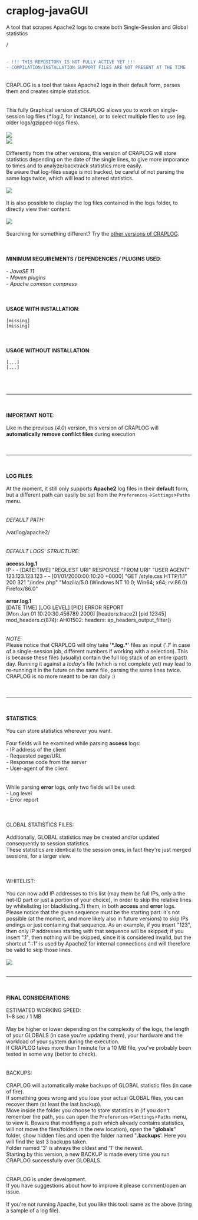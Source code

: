 # craplog-javaGUI
A tool that scrapes Apache2 logs to create both Single-Session and Global statistics

/<br>
<br>
``` diff
- !!! THIS REPOSITORY IS NOT FULLY ACTIVE YET !!!
- COMPILATION/INSTALLATION SUPPORT FILES ARE NOT PRESENT AT THE TIME
```

<br>
CRAPLOG is a tool that takes Apache2 logs in their default form, parses them and creates simple statistics.<br>
<br>
<br>
This fully Graphical version of CRAPLOG allows you to work on single-session log files (<i>*.log.1</i>, for instance), or to select multiple files to use (eg. older logs/gzipped-logs files).<br>
<br>
<img src="https://github.com/elB4RTO/CRAPLOG/blob/main/crapshots/java1a.png">
<br>
<img src="https://github.com/elB4RTO/CRAPLOG/blob/main/crapshots/java1b.png">
<br>
<br>
Differently from the other versions, this version of CRAPLOG will store statistics depending on the date of the single lines, to give more imporance to times and to analyze/backtrack statistics more easily.<br>
Be aware that log-files usage is not tracked, be careful of not parsing the same logs twice, which will lead to altered statistics.<br>
<br>
<img src="https://github.com/elB4RTO/CRAPLOG/blob/main/crapshots/java2.png">
<br>
<br>
It is also possible to display the log files contained in the logs folder, to directly view their content.<br>
<br>
<img src="https://github.com/elB4RTO/CRAPLOG/blob/main/crapshots/java3.png">
<br>
<br>
Searching for something different? Try the <a href="https://github.com/elB4RTO/CRAPLOG">other versions of CRAPLOG</a>.<br>
<br>
<br>
<br>
<b>MINIMUM REQUIREMENTS / DEPENDENCIES / PLUGINS USED</b>:<br><br>
- <i>JavaSE 11</i><br>
- <i>Maven plugins</i><br>
- <i>Apache common compress</i><br>
<br>
<br>
<br>
<b>USAGE WITH INSTALLATION</b>:<br>
<br>
<code>[missing]</code><br>
<code>[missing]</code><br>
<br>
<br>
<br>
<b>USAGE WITHOUT INSTALLATION</b>:<br>
<br>
<code>[...]</code><br>
<code>[...]</code><br>
<br>
<br>
<br><hr><br>
<br>
<b>IMPORTANT NOTE</b>:<br>
<br>
Like in the previous (<i>4.0</i>) version, this version of CRAPLOG will <b>automatically remove confilct files</b> during execution<br>
<br>
<br><hr><br>
<br>
<b>LOG FILES</b>:<br>
<br>
At the moment, it still only supports <b>Apache2</b> log files in their <b>default</b> form, but a different path can easily be set from the <code>Preferences</code>→<code>Settings</code>><code>Paths</code> menu.<br>
<br>
<br>
<i>DEFAULT PATH:</i><br>
<br>
/var/log/apache2/<br>
<br>
<br>
<i>DEFAULT LOGS' STRUCTURE:</i><br>
<br>
<b>access.log.1</b><br>
IP - - [DATE:TIME] "REQUEST URI" RESPONSE "FROM URI" "USER AGENT"<br>
123.123.123.123 - - [01/01/2000:00:10:20 +0000] "GET /style.css HTTP/1.1" 200 321 "/index.php" "Mozilla/5.0 (Windows NT 10.0; Win64; x64; rv:86.0) Firefox/86.0"<br>
<br>
<b>error.log.1</b><br>
[DATE TIME] [LOG LEVEL] [PID] ERROR REPORT<br>
[Mon Jan 01 10:20:30.456789 2000] [headers:trace2] [pid 12345] mod_headers.c(874): AH01502: headers: ap_headers_output_filter()<br>
<br>
<br>
<i>NOTE</i>:<br>
Please notice that CRAPLOG will olny take '<b>*.log.*</b>' files as input ('<i>.1</i>' in case of a single-session job, different numbers if working with a selection). This is because these files (usually) contain the full log stack of an entire (past) day. Running it against a <i>today</i>'s file (which is not complete yet) may lead to re-running it in the future on the same file, parsing the same lines twice.<br>
CRAPLOG is no more meant to be ran daily :)<br>
<br>
<br><hr><br>
<br>
<b>STATISTICS</b>:<br>
<br>
You can store statistics wherever you want.<br>
<br>
Four fields will be examined while parsing <b>access</b> logs:<br>
- IP address of the client<br>
- Requested page/URL<br>
- Response code from the server<br>
- User-agent of the client<br>
<br>
<br>
While parsing <b>error</b> logs, only two fields will be used:<br>
- Log level<br>
- Error report<br>
<br>
<br>
<br>
GLOBAL STATISTICS FILES:<br>
<br>
Additionally, GLOBAL statistics may be created and/or updated consequently to session statistics.<br>
These statistics are identical to the session ones, in fact they're just merged sessions, for a larger view.<br>
<br>
<br>
<br>
WHITELIST:<br>
<br>
You can now add IP addresses to this list (may them be full IPs, only a the net-ID part or just a portion of your choice), in order to skip the relative lines by whitelisting (or blacklisting..?) them, in both <b>access</b> and <b>error</b> logs.<br>
Please notice that the given sequence must be the starting part: it's not possible (at the moment, and more likely also in future versions) to skip IPs endings or just containing that sequence. As an example, if you insert "123", then only IP addresses starting with that sequence will be skipped; if you insert ".1", then nothing will be skipped, since it is considered invalid, but the shortcut "::1" is used by Apache2 for internal connections and will therefore be valid to skip those lines.<br>
<br>
<img src="https://github.com/elB4RTO/CRAPLOG/blob/main/crapshots/java4.png">
<br>
<br><hr><br>
<br>
<b>FINAL CONSIDERATIONS</b>:<br>
<br>
ESTIMATED WORKING SPEED:<br>
1~8 sec / 1 MB<br>
<br>
May be higher or lower depending on the complexity of the logs, the length of your GLOBALS (in case you're updating them), your hardware and the workload of your system during the execution.<br>
If CRAPLOG takes more than 1 minute for a 10 MB file, you've probably been tested in some way (better to check).<br>
<br>
<br>
BACKUPS:<br>
<br>
CRAPLOG will automatically make backups of GLOBAL statistic files (in case of fire).<br>
If something goes wrong and you lose your actual GLOBAL files, you can recover them (at least the last backup).<br>
Move inside the folder you choose to store statistics in (if you don't remember the path, you can open the <code>Preferences</code>→<code>Settings</code>><code>Paths</code> menu, to view it. Beware that modifiyng a path which already contains statistics, will not move the files/folders in the new location), open the "<b>globals</b>" folder, show hidden files and open the folder named "<b>.backups</b>'. Here you will find the last 3 backups taken.<br>
Folder named '3' is always the oldest and '1' the newest.<br>
Starting by this version, a new BACKUP is made every time you run CRAPLOG successfully over GLOBALS.<br>
<br>
<br>
CRAPLOG is under development.<br>
If you have suggestions about how to improve it please comment/open an issue.<br>
<br>
If you're not running Apache, but you like this tool: same as the above (bring a sample of a log file).<br>
